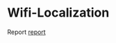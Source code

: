 # Wifi-Localization

Report [report](./RSSI-Based%20Wi-Fi%20Indoor%20Localization%20With%20Accelerometer.pdf)  